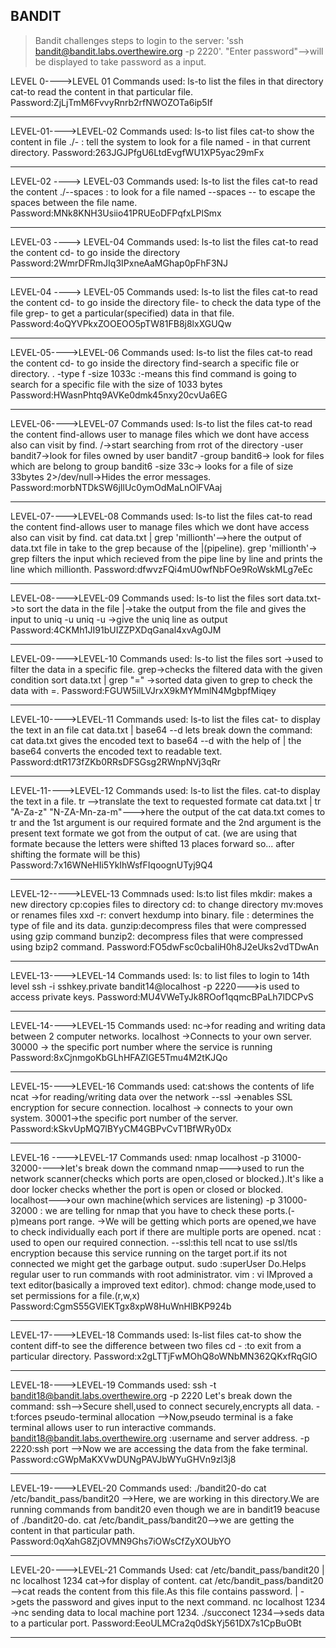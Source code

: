 ## BANDIT 

> Bandit challenges steps to login to the server:
> 'ssh bandit@bandit.labs.overthewire.org -p 2220'.
> "Enter password"-->will be displayed to take password as a input.

LEVEL 0---->LEVEL 01
Commands used:
ls-to list the files in that directory
cat-to read the content in that particular file.
Password:ZjLjTmM6FvvyRnrb2rfNWOZOTa6ip5If

_______________________________________________________________

LEVEL-01---->LEVEL-02
Commands used:
ls-to list files
cat-to show the content in file
./- : tell the system to look for a file named - in that current directory.
Password:263JGJPfgU6LtdEvgfWU1XP5yac29mFx

_______________________________________________________________

LEVEL-02 ----> LEVEL-03
Commands used:
ls-to list the files
cat-to read the content
./--spaces : to look for a file named --spaces 
\-- to escape the spaces between the file name.
Password:MNk8KNH3Usiio41PRUEoDFPqfxLPlSmx

_______________________________________________________________

LEVEL-03 ----> LEVEL-04
Commands used:
ls-to list the files
cat-to read the content
cd- to go inside the directory
Password:2WmrDFRmJIq3IPxneAaMGhap0pFhF3NJ

_______________________________________________________________

LEVEL-04 ----> LEVEL-05
Commands used:
ls-to list the files
cat-to read the content
cd- to go inside the directory
file- to check the data type of the file
grep- to get a particular(specified) data in that file.
Password:4oQYVPkxZOOEOO5pTW81FB8j8lxXGUQw

_______________________________________________________________

LEVEL-05---->LEVEL-06
Commands used:
ls-to list the files
cat-to read the content
cd- to go inside the directory
find-search a specific file or directory.
. -type f -size 1033c :-means this find command is going to search for a specific file with the size of 1033 bytes
Password:HWasnPhtq9AVKe0dmk45nxy20cvUa6EG

_______________________________________________________________

LEVEL-06---->LEVEL-07
Commands used:
ls-to list the files
cat-to read the content
find-allows user to manage files which we dont have access also can visit by find.
/->start searching from rrot of the directory
-user bandit7->look for files owned by user bandit7
-group bandit6-> look for files which are belong to group bandit6
-size 33c-> looks for a file of size 33bytes
2>/dev/null->Hides the error messages.
Password:morbNTDkSW6jIlUc0ymOdMaLnOlFVAaj

_______________________________________________________________

LEVEL-07---->LEVEL-08
Commands used:
ls-to list the files
cat-to read the content
find-allows user to manage files which we dont have access also can visit by find.
cat data.txt | grep 'millionth'-->here the output of data.txt file in take to the grep because of the |(pipeline).
grep 'millionth'-> grep filters the input which recieved from the pipe line by line and prints the line which millionth.
Password:dfwvzFQi4mU0wfNbFOe9RoWskMLg7eEc

_______________________________________________________________

LEVEL-08---->LEVEL-09
Commands used:
ls-to list the files
sort data.txt->to sort the data in the file
|->take the output from the file and gives the input to uniq -u
uniq -u ->give the uniq line as output
Password:4CKMh1JI91bUIZZPXDqGanal4xvAg0JM

_______________________________________________________________

LEVEL-09---->LEVEL-10
Commands used:
ls-to list the files
sort ->used to filter the data in a specific file.
grep->checks the filtered data with the given condition 
sort data.txt | grep "=" ->sorted data given to grep to check the data with =.
Password:FGUW5ilLVJrxX9kMYMmlN4MgbpfMiqey

_______________________________________________________________

LEVEL-10---->LEVEL-11
Commands used:
ls-to list the files 
cat- to display the text in an file
cat data.txt | base64 --d
lets break down the command:
cat data.txt gives the encoded text to base64 --d with the help of | the base64 converts the encoded text to readable text.
Password:dtR173fZKb0RRsDFSGsg2RWnpNVj3qRr

_______________________________________________________________

LEVEL-11---->LEVEL-12
Commands used:
ls-to list the files.
cat-to display the text in a file.
tr -->translate the text to requested formate
cat data.txt | tr "A-Za-z" "N-ZA-Mn-za-m"--->here the output of the cat data.txt comes to tr and the 1st argument is our required formate and the 2nd argument is the present text formate we got from the output of cat.
(we are using that formate because the letters were shifted 13 places forward so... after shifting the formate will be this)
Password:7x16WNeHIi5YkIhWsfFIqoognUTyj9Q4

_______________________________________________________________

LEVEL-12----->LEVEL-13
Commnads used:
ls:to list files 
mkdir: makes a new directory
cp:copies files to directory
cd: to change directory
mv:moves or renames files
xxd -r: convert hexdump into binary.
file : determines the type of file and its data.
gunzip:decompress files that were compressed using gzip command
bunzip2: decompress files that were compressed using bzip2 command.
Password:FO5dwFsc0cbaIiH0h8J2eUks2vdTDwAn

_______________________________________________________________

LEVEL-13---->LEVEL-14
Commands used:
ls: to list files to login to 14th level
ssh -i sshkey.private bandit14@localhost -p 2220--->is used to access private keys.
Password:MU4VWeTyJk8ROof1qqmcBPaLh7lDCPvS

_______________________________________________________________

LEVEL-14---->LEVEL-15
Commands used:
nc->for reading and writing data between 2 computer networks.
localhost ->Connects to your own server.
30000 -> the specific port number where the service is running
Password:8xCjnmgoKbGLhHFAZlGE5Tmu4M2tKJQo

_______________________________________________________________

LEVEL-15---->LEVEL-16
Commands used:
cat:shows the contents of life
ncat ->for reading/writing data over the network
--ssl ->enables SSL encryption for secure connection.
localhost -> connects to your own system.
30001->the specific port number of the server.
Password:kSkvUpMQ7lBYyCM4GBPvCvT1BfWRy0Dx
_______________________________________________________________

LEVEL-16 ---->LEVEL-17
Commands used:
nmap localhost -p 31000-32000---->let's break down the command 
nmap--->used to run the network scanner(checks which ports are open,closed or blocked.).It's like a door locker checks whether the port is open or closed or blocked.
localhost--->our own machine(which services are listening)
-p 31000-32000 : we are telling for nmap that you have to check these ports.(-p)means port range.
->We will be getting which ports are opened,we have to check individually each port if there are multiple ports are opened.
ncat : used to open our required connection.
--ssl:this tell ncat to use ssl/tls encryption because this service running on the target port.if its not connected we might get the garbage output.
sudo :superUser Do.Helps regular user to run commands with root administrator.
vim : vi IMproved a text editor(basically a improved text editor).
chmod: change mode,used to set permissions for a file.(r,w,x)
Password:CgmS55GVlEKTgx8xpW8HuWnHlBKP924b
__________________________________________________________________

LEVEL-17---->LEVEL-18
Commands used:
ls-list files
cat-to show the content
diff-to see the difference between two files 
cd - :to exit from a particular directory.
Password:x2gLTTjFwMOhQ8oWNbMN362QKxfRqGlO
__________________________________________________________________

LEVEL-18---->LEVEL-19
Commands used:
ssh -t bandit18@bandit.labs.overthewire.org -p 2220
Let's break down the command:
ssh-->Secure shell,used to connect securely,encrypts all data.
-t:forces pseudo-terminal allocation
-->Now,pseudo terminal is a fake terminal allows user to run interactive commands.
bandit18@bandit.labs.overthewire.org :username and server address.
-p 2220:ssh port
-->Now we are accessing the data from the fake terminal.
Password:cGWpMaKXVwDUNgPAVJbWYuGHVn9zl3j8
_________________________________________________________________

LEVEL-19---->LEVEL-20
Commands used:
./bandit20-do cat /etc/bandit_pass/bandit20
-->Here, we are working in this directory.We are running commands from bandit20 even though we are in bandit19 beacuse of ./bandit20-do.
cat /etc/bandit_pass/bandit20-->we are getting the content in that particular path.
Password:0qXahG8ZjOVMN9Ghs7iOWsCfZyXOUbYO
__________________________________________________________________

LEVEL-20---->LEVEL-21
Commands Used:
cat /etc/bandit_pass/bandit20 | nc localhost 1234
cat->for display of content.
cat /etc/bandit_pass/bandit20 -->cat reads the content from this file.As this file contains password.
| ->gets the password and gives input to the next command.
nc localhost 1234 ->nc sending data to local machine port 1234.
./succonect 1234-->seds data to a particular port.
Password:EeoULMCra2q0dSkYj561DX7s1CpBuOBt
___________________________________________________________________

